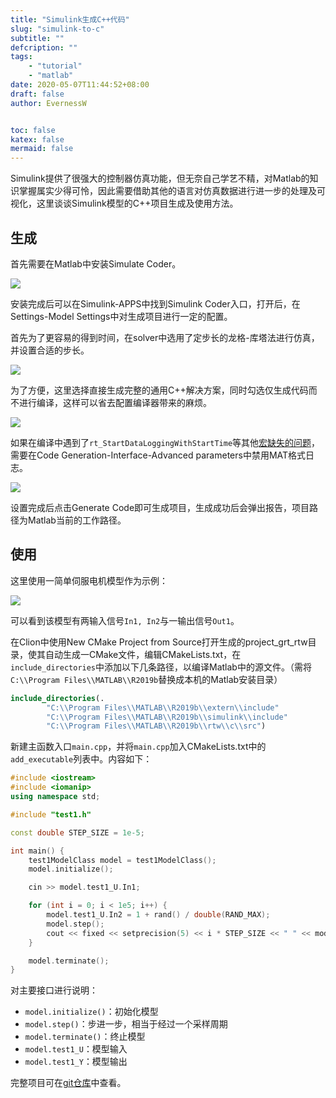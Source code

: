 ```yaml
---
title: "Simulink生成C++代码"
slug: "simulink-to-c"
subtitle: ""
defcription: ""
tags:
    - "tutorial"
    - "matlab"
date: 2020-05-07T11:44:52+08:00
draft: false
author: EvernessW


toc: false
katex: false
mermaid: false
---
```


Simulink提供了很强大的控制器仿真功能，但无奈自己学艺不精，对Matlab的知识掌握属实少得可怜，因此需要借助其他的语言对仿真数据进行进一步的处理及可视化，这里谈谈Simulink模型的C++项目生成及使用方法。

## 生成

首先需要在Matlab中安装Simulate Coder。

![](https://awesome-image.oss-cn-beijing.aliyuncs.com/20200507114808.png)

安装完成后可以在Simulink-APPS中找到Simulink Coder入口，打开后，在Settings-Model Settings中对生成项目进行一定的配置。

首先为了更容易的得到时间，在solver中选用了定步长的龙格-库塔法进行仿真，并设置合适的步长。

![](https://awesome-image.oss-cn-beijing.aliyuncs.com/20200507225409.png)

为了方便，这里选择直接生成完整的通用C++解决方案，同时勾选仅生成代码而不进行编译，这样可以省去配置编译器带来的麻烦。

![](https://awesome-image.oss-cn-beijing.aliyuncs.com/20200507165913.png)

如果在编译中遇到了`rt_StartDataLoggingWithStartTime`等其他[宏缺失的问题](https://www.mathworks.com/matlabcentral/answers/313434-where-is-defined-the-function-rt_startdataloggingwithstarttime)，需要在Code Generation-Interface-Advanced parameters中禁用MAT格式日志。

![](https://awesome-image.oss-cn-beijing.aliyuncs.com/20200507170729.png)

设置完成后点击Generate Code即可生成项目，生成成功后会弹出报告，项目路径为Matlab当前的工作路径。



## 使用

这里使用一简单伺服电机模型作为示例：

![](https://awesome-image.oss-cn-beijing.aliyuncs.com/20200507225133.png)

可以看到该模型有两输入信号`In1, In2`与一输出信号`Out1`。

在Clion中使用New CMake Project from Source打开生成的project_grt_rtw目录，使其自动生成一CMake文件，编辑CMakeLists.txt，在`include_directories`中添加以下几条路径，以编译Matlab中的源文件。（需将`C:\\Program Files\\MATLAB\\R2019b`替换成本机的Matlab安装目录）

```cmake
include_directories(.
        "C:\\Program Files\\MATLAB\\R2019b\\extern\\include"
        "C:\\Program Files\\MATLAB\\R2019b\\simulink\\include"
        "C:\\Program Files\\MATLAB\\R2019b\\rtw\\c\\src")
```

新建主函数入口`main.cpp`，并将`main.cpp`加入CMakeLists.txt中的`add_executable`列表中。内容如下：

```c++
#include <iostream>
#include <iomanip>
using namespace std;

#include "test1.h"

const double STEP_SIZE = 1e-5;

int main() {
    test1ModelClass model = test1ModelClass();
    model.initialize();

    cin >> model.test1_U.In1;

    for (int i = 0; i < 1e5; i++) {
        model.test1_U.In2 = 1 + rand() / double(RAND_MAX);
        model.step();
        cout << fixed << setprecision(5) << i * STEP_SIZE << " " << model.test1_Y.Out1 << endl;
    }

    model.terminate();
}
```

对主要接口进行说明：

* `model.initialize()`：初始化模型
* `model.step()`：步进一步，相当于经过一个采样周期
* `model.terminate()`：终止模型
* `model.test1_U`：模型输入
* `model.test1_Y`：模型输出

完整项目可在[git仓库](https://git.everness.me/Everness/simulink_test)中查看。



